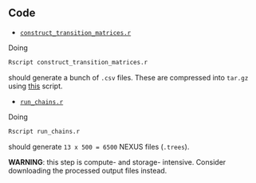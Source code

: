## Code

- [`construct_transition_matrices.r`](https://github.com/maxbiostat/phylogenetic_MH/blob/main/code/construct_transition_matrices.r)
  
Doing
```bash
Rscript construct_transition_matrices.r
```
should generate a bunch of `.csv` files. These are compressed into `tar.gz` using [this](https://github.com/maxbiostat/phylogenetic_MH/blob/main/derived_data/transition_matrices/compress_matrices.sh) script.


- [`run_chains.r`](https://github.com/maxbiostat/phylogenetic_MH/blob/main/code/run_chains.r)

  
Doing
```bash
Rscript run_chains.r
```
should generate `13 x 500 = 6500` NEXUS files (`.trees`). 

**WARNING**: this step is compute- and storage- intensive. Consider downloading the processed output files instead.
